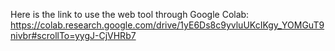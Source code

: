 Here is the link to use the web tool through Google Colab:
https://colab.research.google.com/drive/1yE6Ds8c9yvluUKcIKgy_YOMGuT9nivbr#scrollTo=yygJ-CjVHRb7

